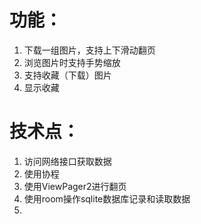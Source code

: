 # 功能：
1. 下载一组图片，支持上下滑动翻页
2. 浏览图片时支持手势缩放
3. 支持收藏（下载）图片
4. 显示收藏
# 技术点：
1. 访问网络接口获取数据
2. 使用协程
3. 使用ViewPager2进行翻页
4. 使用room操作sqlite数据库记录和读取数据
5. 